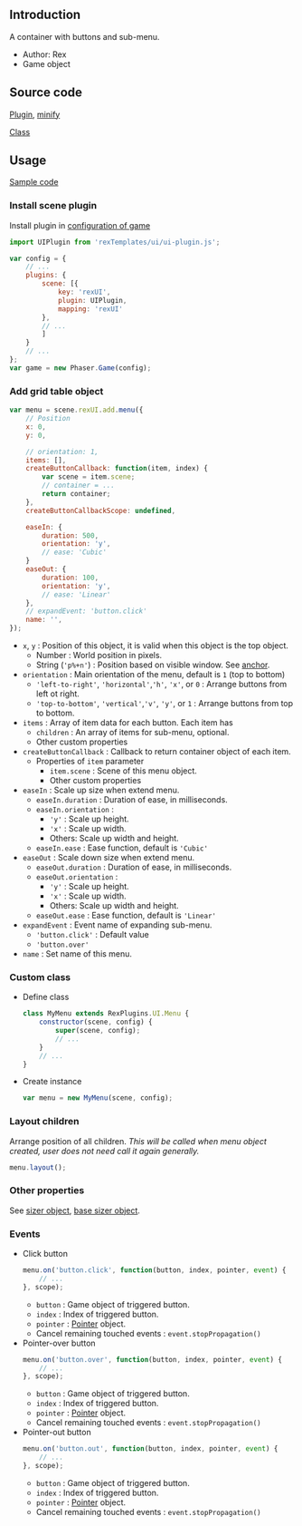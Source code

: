 ## Introduction

A container with buttons and sub-menu.

- Author: Rex
- Game object

## Source code

[Plugin](https://github.com/rexrainbow/phaser3-rex-notes/blob/master/templates/ui/ui-plugin.js), [minify](https://github.com/rexrainbow/phaser3-rex-notes/blob/master/plugins/dist/rexuiplugin.min.js)

[Class](https://github.com/rexrainbow/phaser3-rex-notes/blob/master/templates/ui/menu/Menu.js)

## Usage

[Sample code](https://github.com/rexrainbow/phaser3-rex-notes/tree/master/examples/ui-menu)

### Install scene plugin

Install plugin in [configuration of game](game.md#configuration)

```javascript
import UIPlugin from 'rexTemplates/ui/ui-plugin.js';

var config = {
    // ...
    plugins: {
        scene: [{
            key: 'rexUI',
            plugin: UIPlugin,
            mapping: 'rexUI'
        },
        // ...
        ]
    }
    // ...
};
var game = new Phaser.Game(config);
```

### Add grid table object

```javascript
var menu = scene.rexUI.add.menu({
    // Position
    x: 0,
    y: 0,

    // orientation: 1,
    items: [],
    createButtonCallback: function(item, index) {
        var scene = item.scene;
        // container = ...
        return container;
    },
    createButtonCallbackScope: undefined,

    easeIn: {
        duration: 500,
        orientation: 'y',
        // ease: 'Cubic'
    }
    easeOut: {
        duration: 100,
        orientation: 'y',
        // ease: 'Linear'
    },
    // expandEvent: 'button.click'
    name: '',
});
```

- `x`, `y` : Position of this object, it is valid when this object is the top object.
    - Number : World position in pixels.
    - String (`'p%+n'`) : Position based on visible window. See [anchor](anchor.md#create-instance).
- `orientation` : Main orientation of the menu, default is `1` (top to bottom)
    - `'left-to-right'`, `'horizontal'`,`'h'`, `'x'`, or `0` : Arrange buttons from left ot right.
    - `'top-to-bottom'`, `'vertical'`,`'v'`, `'y'`, or `1` : Arrange buttons from top to bottom.
- `items` : Array of item data for each button. Each item has
    - `children` : An array of items for sub-menu, optional.
    - Other custom properties
- `createButtonCallback` : Callback to return container object of each item.
    - Properties of `item` parameter
        - `item.scene` : Scene of this menu object.
        - Other custom properties
- `easeIn` : Scale up size when extend menu.
    - `easeIn.duration` : Duration of ease, in milliseconds.
    - `easeIn.orientation` :
        - `'y'` : Scale up height.
        - `'x'` : Scale up width.
        - Others: Scale up width and height.
    - `easeIn.ease` : Ease function, default is `'Cubic'`
- `easeOut` : Scale down size when extend menu.
    - `easeOut.duration` : Duration of ease, in milliseconds.
    - `easeOut.orientation` :
        - `'y'` : Scale up height.
        - `'x'` : Scale up width.
        - Others: Scale up width and height.
    - `easeOut.ease` : Ease function, default is `'Linear'`
- `expandEvent` : Event name of expanding sub-menu.
    - `'button.click'` : Default value
    - `'button.over'`
- `name` : Set name of this menu.

### Custom class

- Define class
    ```javascript
    class MyMenu extends RexPlugins.UI.Menu {
        constructor(scene, config) {
            super(scene, config);
            // ...
        }
        // ...
    }
    ```
- Create instance
    ```javascript
    var menu = new MyMenu(scene, config);
    ```

### Layout children

Arrange position of all children. 
*This will be called when menu object created, user does not need call it again generally.*

```javascript
menu.layout();
```

### Other properties

See [sizer object](ui-sizer.md), [base sizer object](ui-basesizer.md).

### Events

- Click button
    ```javascript
    menu.on('button.click', function(button, index, pointer, event) {
        // ...
    }, scope);
    ```
    - `button` : Game object of triggered button.
    - `index` : Index of triggered button.
    - `pointer` : [Pointer](touchevents.md#properties-of-point) object.
    - Cancel remaining touched events : `event.stopPropagation()`
- Pointer-over button
    ```javascript
    menu.on('button.over', function(button, index, pointer, event) {
        // ...
    }, scope);
    ```
    - `button` : Game object of triggered button.
    - `index` : Index of triggered button.
    - `pointer` : [Pointer](touchevents.md#properties-of-point) object.
    - Cancel remaining touched events : `event.stopPropagation()`
- Pointer-out button
    ```javascript
    menu.on('button.out', function(button, index, pointer, event) {
        // ...
    }, scope);
    ```
    - `button` : Game object of triggered button.
    - `index` : Index of triggered button.
    - `pointer` : [Pointer](touchevents.md#properties-of-point) object.
    - Cancel remaining touched events : `event.stopPropagation()`
